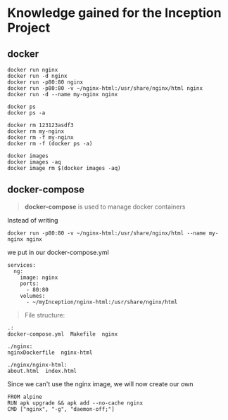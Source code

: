 # Knowledge gained for the Inception Project

## docker
```
docker run nginx
docker run -d nginx
docker run -p80:80 nginx
docker run -p80:80 -v ~/nginx-html:/usr/share/nginx/html nginx
docker run -d --name my-nginx nginx
```
```
docker ps
docker ps -a
```

```
docker rm 123123asdf3
docker rm my-nginx
docker rm -f my-nginx
docker rm -f (docker ps -a)
```

```
docker images
docker images -aq
docker image rm $(docker images -aq)
```

## docker-compose
 > **docker-compose** is used to manage docker containers

Instead of writing
```
docker run -p80:80 -v ~/nginx-html:/usr/share/nginx/html --name my-nginx nginx
```
we put in our docker-compose.yml
```
services:
  ng:
    image: nginx
    ports:
      - 80:80
    volumes:
      - ~/myInception/nginx-html:/usr/share/nginx/html

```

> File structure:
```
.:
docker-compose.yml  Makefile  nginx

./nginx:
nginxDockerfile  nginx-html

./nginx/nginx-html:
about.html  index.html

```

Since we can't use the nginx image, we will now create our own
```
FROM alpine
RUN apk upgrade && apk add --no-cache nginx
CMD ["nginx", "-g", "daemon-off;"]
```